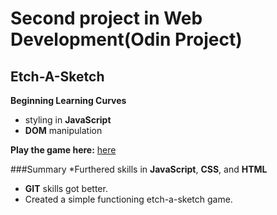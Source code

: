 # Second project in Web Development(Odin Project)
## Etch-A-Sketch

**Beginning Learning Curves**
* styling in **JavaScript**
* **DOM** manipulation

**Play the game here:** [here](https://jakerschwartz.github.io/Etch-Sketch/)

###Summary
*Furthered skills in **JavaScript**, **CSS**, and **HTML**
* **GIT** skills got better.
* Created a simple functioning etch-a-sketch game. 